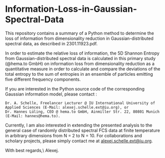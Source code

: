 # Information-Loss-in-Gaussian-Spectral-Data

This repository contains a summary of a Python method to determine the loss of information from dimensionality reduction in Gaussian-distributed 
spectral data, as described in 2301.11923.pdf. 

In order to estimate the relative loss of information, the 5D Shannon Entropy from Gaussian-distributed spectral data is calculated in this primary study (@hema.to GmbH) on information loss from dimensionality reduction as a quantitative measure in order to calculate and compare the deviations of the total 
entropy to the sum of entropies in an ensemble of particles emitting five different frequency components.  

If you are interested in the Python source code of the corresponding Gaussian information model, please contact :

    Dr. A. Schelle, Freelancer Lecturer @ IU International University of Applied Sciences (E-Mail: alexej.schelle.ext@iu.org), or        
    Dr. Hannes Lüling, CEO @ hema.to GmbH, Ainmiller Str. 22, 80801 Munich (E-Mail: hannes@hema.to).

Currently, I am also interested in extending the presented analysis to the general case of randomly distributed spectral FCS data at finite temperature in arbitrary dimensions from N = 2 to N = 10. For collaborations and scholary projects, please simply contact me at alexej.schelle.ext@iu.org.

With best regards,\\
Alexej.
